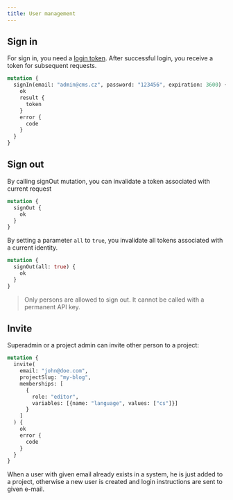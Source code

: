 ```yaml
---
title: User management
---
```


## Sign in

For sign in, you need a [login token](tenant/overview.md#authorization-tokens). After successful login, you receive a token for subsequent requests.

```graphql
mutation {
  signIn(email: "admin@cms.cz", password: "123456", expiration: 3600) {
    ok
    result {
      token
    }
    error {
      code
    }
  }
}
```

## Sign out

By calling signOut mutation, you can invalidate a token associated with current request

```graphql
mutation {
  signOut {
    ok
  }
}
```

By setting a parameter `all` to `true`, you invalidate all tokens associated with a current identity. 


```graphql
mutation {
  signOut(all: true) {
    ok
  }
}
``` 

> Only persons are allowed to sign out. It cannot be called with a permanent API key.

## Invite

Superadmin or a project admin can invite other person to a project:

```graphql
mutation {
  invite(
    email: "john@doe.com",
    projectSlug: "my-blog",
    memberships: [
      {
        role: "editor",
        variables: [{name: "language", values: ["cs"]}]
      }
    ]
  ) {
    ok
    error {
      code
    }
  }
}
```

When a user with given email already exists in a system, he is just added to a project, otherwise a new user is created and login instructions are sent to given e-mail.
